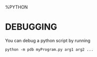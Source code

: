 
%PYTHON

# DEBUGGING

You can debug a python script by running

    python -m pdb myProgram.py arg1 arg2 ...


